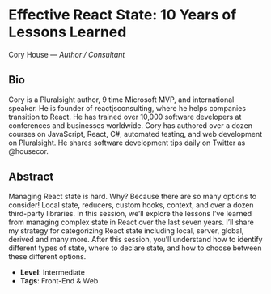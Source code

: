# Effective React State: 10 Years of Lessons Learned

Cory House &mdash; *Author / Consultant*

## Bio

Cory is a Pluralsight author, 9 time Microsoft MVP, and international speaker. He is founder of reactjsconsulting, where he helps companies transition to React. He has trained over 10,000 software developers at conferences and businesses worldwide. Cory has authored over a dozen courses on JavaScript, React, C#, automated testing, and web development on Pluralsight. He shares software development tips daily on Twitter as @housecor.

## Abstract

Managing React state is hard. Why? Because there are so many options to consider! Local state, reducers, custom hooks, context, and over a dozen third-party libraries. In this session, we’ll explore the lessons I’ve learned from managing complex state in React over the last seven years. I’ll share my strategy for categorizing React state including local, server, global, derived and many more. After this session, you’ll understand how to identify different types of state, where to declare state, and how to choose between these different options.

- **Level**: Intermediate
- **Tags**: Front-End &  Web
  